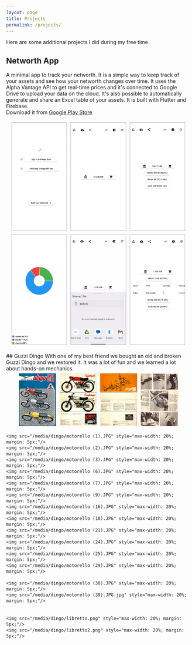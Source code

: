 ```yaml
---
layout: page
title: Projects
permalink: /projects/
---
```

<!-- Google tag (gtag.js) -->
<script async src="https://www.googletagmanager.com/gtag/js?id=G-PQFC01D0LX"></script>
<script>
  window.dataLayer = window.dataLayer || [];
  function gtag(){dataLayer.push(arguments);}
  gtag('js', new Date());

  gtag('config', 'G-PQFC01D0LX');
</script>

Here are some additional projects I did during my free time. 

## Networth App
A minimal app to track your networth. It is a simple way to keep track of your assets and see how your networth changes over time. It uses the Alpha Vantage API to get real-time prices and it's connected to Google Drive to upload your data on the cloud. It's also possible to automatically generate and share an Excel table of your assets.  It is built with Flutter and Firebase. <br/>
Download it from [Google Play Store](https://networth-app-1.web.app/) 
<div style="display: flex; flex-wrap: wrap; justify-content: center;">
    <img src="/media/networth1.jpg" style="max-width: 30%; margin: 5px;"/>
    <img src="/media/networth2.jpg" style="max-width: 30%; margin: 5px;"/>
    <img src="/media/networth3.jpg" style="max-width: 30%; margin: 5px;"/>
    <img src="/media/networth4.jpg" style="max-width: 30%; margin: 5px;"/>
    <img src="/media/networth5.jpg" style="max-width: 30%; margin: 5px;"/>
    <img src="/media/networth6.jpg" style="max-width: 30%; margin: 5px;"/>
</div>
<!-- <small>Last Update: January, 2023</small>  -->

<br/>
## Guzzi Dingo
With one of my best friend we bought an old and broken Guzzi Dingo and we restored it. It was a lot of fun and we learned a lot about hands-on mechanics. 

<div style="display: flex; flex-wrap: wrap; justify-content: center;">
    <img src="/media/dingo/volantino1.png" style="max-width: 20%; margin: 5px;"/>
    <img src="/media/dingo/volantino2.png" style="max-width: 20%; margin: 5px;"/>
    <img src="/media/dingo/volantino3.png" style="max-width: 20%; margin: 5px;"/>
    <img src="/media/dingo/volantino4.png" style="max-width: 20%; margin: 5px;"/>

    <img src="/media/dingo/motorello (1).JPG" style="max-width: 20%; margin: 5px;"/>
    <img src="/media/dingo/motorello (2).JPG" style="max-width: 20%; margin: 5px;"/>
    <img src="/media/dingo/motorello (3).JPG" style="max-width: 20%; margin: 5px;"/>
    <img src="/media/dingo/motorello (6).JPG" style="max-width: 20%; margin: 5px;"/>
    <img src="/media/dingo/motorello (7).JPG" style="max-width: 20%; margin: 5px;"/>
    <img src="/media/dingo/motorello (9).JPG" style="max-width: 20%; margin: 5px;"/>
    <img src="/media/dingo/motorello (16).JPG" style="max-width: 20%; margin: 5px;"/>
    <img src="/media/dingo/motorello (18).JPG" style="max-width: 20%; margin: 5px;"/>
    <img src="/media/dingo/motorello (21).JPG" style="max-width: 20%; margin: 5px;"/>
    <img src="/media/dingo/motorello (24).JPG" style="max-width: 20%; margin: 5px;"/>
    <img src="/media/dingo/motorello (25).JPG" style="max-width: 20%; margin: 5px;"/>
    <img src="/media/dingo/motorello (29).JPG" style="max-width: 20%; margin: 5px;"/>

	<img src="/media/dingo/motorello (38).JPG" style="max-width: 20%; margin: 5px;"/>
	<img src="/media/dingo/motorello (39).JPG.jpg" style="max-width: 20%; margin: 5px;"/>
	

    <img src="/media/dingo/libretto.png" style="max-width: 20%; margin: 5px;"/>
    <img src="/media/dingo/libretto2.png" style="max-width: 20%; margin: 5px;"/>


</div>
